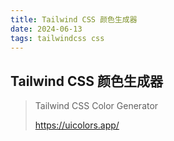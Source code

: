 ```yaml
---
title: Tailwind CSS 颜色生成器
date: 2024-06-13
tags: tailwindcss css
---
```


## Tailwind CSS 颜色生成器

> Tailwind CSS Color Generator
>
> https://uicolors.app/
